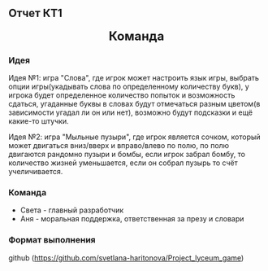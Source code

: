## Отчет КТ1


<div style="text-align: center;font-size: 24px; font-weight: bold;">
  Команда
</div>

### Идея
Идея №1: игра "Слова", где игрок может настроить язык игры, выбрать опции игры(укадывать слова
по определенному количеству букв), у игрока будет определенное количество попыток и возможность сдаться,
угаданные буквы в словах будут отмечаться разным цветом(в зависимости угадал ли он или нет), возможно
будут подсказки и ещё какие-то штучки.

Идея №2: игра "Мыльные пузыри", где игрок является сочком, который может двигаться вниз/вверх
и вправо/влево по полю, по полю двигаются рандомно пузыри и бомбы, если игрок забрал бомбу,
то количество жизней уменьшается, если он собрал пузырь то счёт учеличивается.

### Команда

- Света - главный разработчик
- Аня - моральная поддержка, ответственная за презу и словари

### Формат выполнения

github (https://github.com/svetlana-haritonova/Project_lyceum_game)
